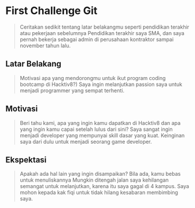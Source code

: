 # First Challenge Git

> Ceritakan sedikit tentang latar belakangmu seperti pendidikan terakhir atau pekerjaan sebelumnya
> Pendidikan terakhir saya SMA, dan saya pernah bekerja sebagai admin di perusahaan kontraktor sampai november tahun lalu.

## Latar Belakang

> Motivasi apa yang mendorongmu untuk ikut program coding bootcamp di Hacktiv8?)
> Saya ingin melanjutkan passion saya untuk menjadi programmer yang sempat terhenti.

## Motivasi

> Beri tahu kami, apa yang ingin kamu dapatkan di Hacktiv8 dan apa yang ingin kamu capai setelah lulus dari sini?
> Saya sangat ingin menjadi developer yang mempunyai skill dasar yang kuat. Keinginan saya dari dulu untuk menjadi seorang game developer.

## Ekspektasi

> Apakah ada hal lain yang ingin disampaikan? Bila ada, kamu bebas untuk menuliskannya
> Mungkin ditengah jalan saya kehilangan semangat untuk melanjutkan, karena itu saya gagal di 4 kampus. Saya mohon kepada kak fiqi untuk tidak hilang kesabaran membimbing saya.
